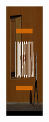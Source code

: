 <p align="center">
  <img src="https://github.com/Lucasssouza95/Lucasssouza95/blob/master/logo.png" height="300" width="100vw" alt="Unform" />
</p>
